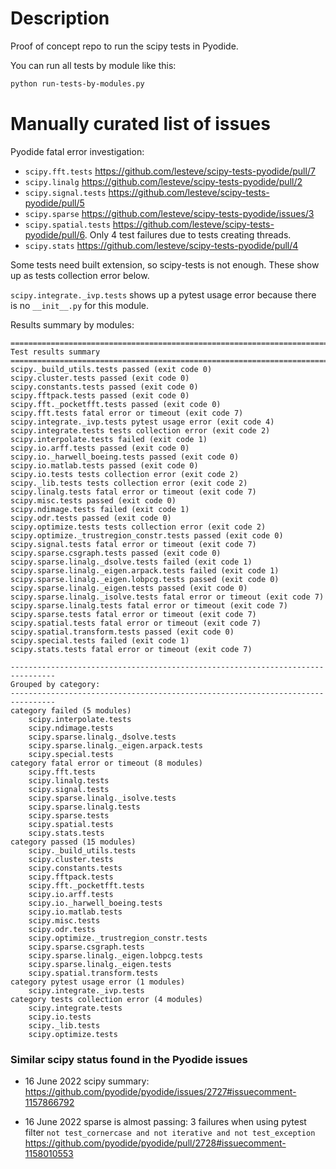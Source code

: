 # Description

Proof of concept repo to run the scipy tests in Pyodide.

You can run all tests by module like this:
```bash
python run-tests-by-modules.py
```

# Manually curated list of issues

Pyodide fatal error investigation:
- `scipy.fft.tests` https://github.com/lesteve/scipy-tests-pyodide/pull/7
- `scipy.linalg` https://github.com/lesteve/scipy-tests-pyodide/pull/2
- `scipy.signal.tests` https://github.com/lesteve/scipy-tests-pyodide/pull/5
- `scipy.sparse` https://github.com/lesteve/scipy-tests-pyodide/issues/3
- `scipy.spatial.tests` https://github.com/lesteve/scipy-tests-pyodide/pull/6. Only 4 test failures due to tests creating threads.
- `scipy.stats` https://github.com/lesteve/scipy-tests-pyodide/pull/4

Some tests need built extension, so scipy-tests is not enough. These show up as
tests collection error below.

`scipy.integrate._ivp.tests` shows up a pytest usage error because there is no
`__init__.py` for this module.

Results summary by modules:

```
================================================================================
Test results summary
================================================================================
scipy._build_utils.tests passed (exit code 0)
scipy.cluster.tests passed (exit code 0)
scipy.constants.tests passed (exit code 0)
scipy.fftpack.tests passed (exit code 0)
scipy.fft._pocketfft.tests passed (exit code 0)
scipy.fft.tests fatal error or timeout (exit code 7)
scipy.integrate._ivp.tests pytest usage error (exit code 4)
scipy.integrate.tests tests collection error (exit code 2)
scipy.interpolate.tests failed (exit code 1)
scipy.io.arff.tests passed (exit code 0)
scipy.io._harwell_boeing.tests passed (exit code 0)
scipy.io.matlab.tests passed (exit code 0)
scipy.io.tests tests collection error (exit code 2)
scipy._lib.tests tests collection error (exit code 2)
scipy.linalg.tests fatal error or timeout (exit code 7)
scipy.misc.tests passed (exit code 0)
scipy.ndimage.tests failed (exit code 1)
scipy.odr.tests passed (exit code 0)
scipy.optimize.tests tests collection error (exit code 2)
scipy.optimize._trustregion_constr.tests passed (exit code 0)
scipy.signal.tests fatal error or timeout (exit code 7)
scipy.sparse.csgraph.tests passed (exit code 0)
scipy.sparse.linalg._dsolve.tests failed (exit code 1)
scipy.sparse.linalg._eigen.arpack.tests failed (exit code 1)
scipy.sparse.linalg._eigen.lobpcg.tests passed (exit code 0)
scipy.sparse.linalg._eigen.tests passed (exit code 0)
scipy.sparse.linalg._isolve.tests fatal error or timeout (exit code 7)
scipy.sparse.linalg.tests fatal error or timeout (exit code 7)
scipy.sparse.tests fatal error or timeout (exit code 7)
scipy.spatial.tests fatal error or timeout (exit code 7)
scipy.spatial.transform.tests passed (exit code 0)
scipy.special.tests failed (exit code 1)
scipy.stats.tests fatal error or timeout (exit code 7)

--------------------------------------------------------------------------------
Grouped by category:
--------------------------------------------------------------------------------
category failed (5 modules)
    scipy.interpolate.tests
    scipy.ndimage.tests
    scipy.sparse.linalg._dsolve.tests
    scipy.sparse.linalg._eigen.arpack.tests
    scipy.special.tests
category fatal error or timeout (8 modules)
    scipy.fft.tests
    scipy.linalg.tests
    scipy.signal.tests
    scipy.sparse.linalg._isolve.tests
    scipy.sparse.linalg.tests
    scipy.sparse.tests
    scipy.spatial.tests
    scipy.stats.tests
category passed (15 modules)
    scipy._build_utils.tests
    scipy.cluster.tests
    scipy.constants.tests
    scipy.fftpack.tests
    scipy.fft._pocketfft.tests
    scipy.io.arff.tests
    scipy.io._harwell_boeing.tests
    scipy.io.matlab.tests
    scipy.misc.tests
    scipy.odr.tests
    scipy.optimize._trustregion_constr.tests
    scipy.sparse.csgraph.tests
    scipy.sparse.linalg._eigen.lobpcg.tests
    scipy.sparse.linalg._eigen.tests
    scipy.spatial.transform.tests
category pytest usage error (1 modules)
    scipy.integrate._ivp.tests
category tests collection error (4 modules)
    scipy.integrate.tests
    scipy.io.tests
    scipy._lib.tests
    scipy.optimize.tests
```

### Similar scipy status found in the Pyodide issues

- 16 June 2022 scipy summary:
  https://github.com/pyodide/pyodide/issues/2727#issuecomment-1157866792

- 16 June 2022 sparse is almost passing: 3 failures when using pytest filter
  `not test_cornercase and not iterative and not test_exception`
  https://github.com/pyodide/pyodide/pull/2728#issuecomment-1158010553

